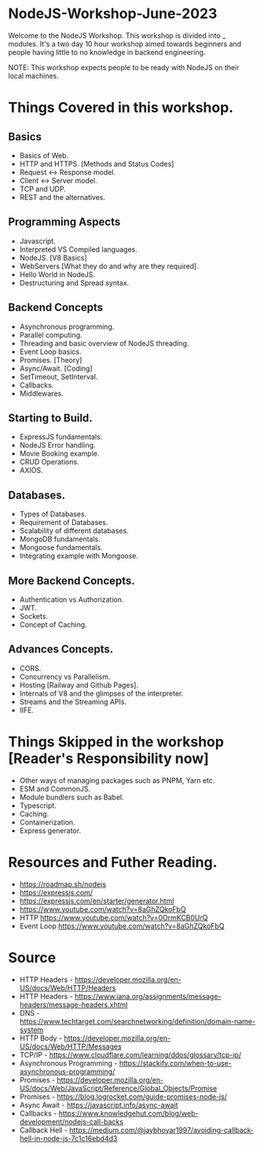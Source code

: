 # NodeJS-Workshop-June-2023
Welcome to the NodeJS Workshop. This workshop is divided into _ modules. It's a two day 10 hour workshop aimed towards beginners and people having little to no knowledge in backend engineering.

NOTE: This workshop expects people to be ready with NodeJS on their local machines.

# Things Covered in this workshop.
## Basics
- Basics of Web.
- HTTP and HTTPS. [Methods and Status Codes]
- Request <-> Response model.
- Client <-> Server model.
- TCP and UDP.
- REST and the alternatives.

## Programming Aspects
- Javascript.
- Interpreted VS Compiled languages.
- NodeJS. [V8 Basics]
- WebServers [What they do and why are they required].
- Hello World in NodeJS.
- Destructuring and Spread syntax.

## Backend Concepts
- Asynchronous programming.
- Parallel computing.
- Threading and basic overview of NodeJS threading.
- Event Loop basics.
- Promises. [Theory]
- Async/Await. [Coding]
- SetTimeout, SetInterval.
- Callbacks.
- Middlewares.

## Starting to Build.
- ExpressJS fundamentals.
- NodeJS Error handling.
- Movie Booking example.
- CRUD Operations.
- AXIOS.

## Databases.
- Types of Databases.
- Requirement of Databases.
- Scalability of different databases.
- MongoDB fundamentals.
- Mongoose fundamentals.
- Integrating example with Mongoose.

## More Backend Concepts.
- Authentication vs Authorization.
- JWT.
- Sockets.
- Concept of Caching.

## Advances Concepts.
- CORS.
- Concurrency vs Parallelism.
- Hosting [Railway and Github Pages].
- Internals of V8 and the glimpses of the interpreter.
- Streams and the Streaming APIs.
- IIFE.

# Things Skipped in the workshop [Reader's Responsibility now]
- Other ways of managing packages such as PNPM, Yarn etc.
- ESM and CommonJS.
- Module bundlers such as Babel.
- Typescript.
- Caching.
- Containerization.
- Express generator.

# Resources and Futher Reading.
- https://roadmap.sh/nodejs
- https://expressjs.com/
- https://expressjs.com/en/starter/generator.html
- https://www.youtube.com/watch?v=8aGhZQkoFbQ
- HTTP https://www.youtube.com/watch?v=0OrmKCB0UrQ
- Event Loop https://www.youtube.com/watch?v=8aGhZQkoFbQ

# Source
- HTTP Headers - https://developer.mozilla.org/en-US/docs/Web/HTTP/Headers
- HTTP Headers - https://www.iana.org/assignments/message-headers/message-headers.xhtml
- DNS - https://www.techtarget.com/searchnetworking/definition/domain-name-system
- HTTP Body - https://developer.mozilla.org/en-US/docs/Web/HTTP/Messages
- TCP/IP - https://www.cloudflare.com/learning/ddos/glossary/tcp-ip/
- Asynchronous Programming - https://stackify.com/when-to-use-asynchronous-programming/
- Promises - https://developer.mozilla.org/en-US/docs/Web/JavaScript/Reference/Global_Objects/Promise
- Promises - https://blog.logrocket.com/guide-promises-node-js/
- Async Await - https://javascript.info/async-await
- Callbacks - https://www.knowledgehut.com/blog/web-development/nodejs-call-backs
- Callback Hell - https://medium.com/@jaybhoyar1997/avoiding-callback-hell-in-node-js-7c1c16ebd4d3